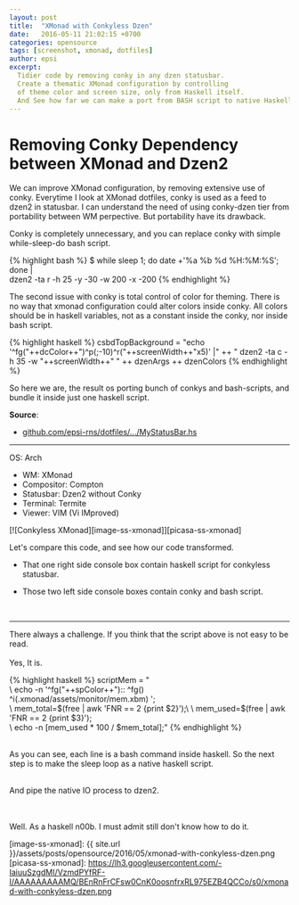 ```yaml
---
layout: post
title:  "XMonad with Conkyless Dzen"
date:   2016-05-11 21:02:15 +0700
categories: opensource
tags: [screenshot, xmonad, dotfiles]
author: epsi
excerpt:
  Tidier code by removing conky in any dzen statusbar.
  Create a thematic XMonad configuration by controlling 
  of theme color and screen size, only from Haskell itself.
  And See how far we can make a port from BASH script to native Haskell.
---
```


# Removing Conky Dependency between XMonad and Dzen2

We can improve XMonad configuration, by removing extensive use of conky.
Everytime I look at XMonad dotfiles, conky is used as a feed to dzen2 in statusbar. 
I can understand the need of using conky-dzen tier from portability between WM perpective.
But portability have its drawback.

Conky is completely unnecessary,
and you can replace conky with simple while-sleep-do bash script.

{% highlight bash %}
 $ while sleep 1; do date +'%a %b %d %H:%M:%S'; done | \
   dzen2 -ta r -h 25 -y -30 -w 200 -x -200
{% endhighlight %}

The second issue with conky is total control of color for theming.
There is no way that xmonad configuration could alter colors inside conky.
All colors should be in haskell variables, 
not as a constant inside the conky, nor inside bash script.

{% highlight haskell %}
csbdTopBackground = "echo '^fg("++dcColor++")^p(;-10)^r("++screenWidth++"x5)' |"
    ++ " dzen2 -ta c -h 35 -w "++screenWidth++" "
    ++ dzenArgs ++ dzenColors
{% endhighlight %} 

So here we are, the result os porting bunch of conkys and bash-scripts,
and bundle it inside just one haskell script.

**Source**:<br/>
* [github.com/epsi-rns/dotfiles/.../MyStatusBar.hs][dotfiles-statusbar]

* * *

OS: Arch<br/>
+ WM: XMonad<br/>
+ Compositor: Compton<br/>
+ Statusbar: Dzen2 without Conky<br/>
+ Terminal: Termite<br/>
+ Viewer: VIM (Vi IMproved)<br/>

[![Conkyless XMonad][image-ss-xmonad]][picasa-ss-xmonad]

Let's compare this code, and see how our code transformed.

* That one right side console box contain haskell script for conkyless statusbar.

* Those two left side console boxes contain conky and bash script.

<br/>

* * *

There always a challenge. 
If you think that the script above is not easy to be read. 
<br/><br/>
Yes, It is.
<br/>

{% highlight haskell %}
scriptMem = "\
 \  echo -n '^fg("++spColor++"):: ^fg()\
    \^i(.xmonad/assets/monitor/mem.xbm) ';\
 \  mem_total=$(free | awk 'FNR == 2 {print $2}');\
 \  mem_used=$(free | awk 'FNR == 2 {print $3}');\
 \  echo -n $[$mem_used * 100 / $mem_total];"
{% endhighlight %} 

<br/>
As you can see, each line is a bash command inside haskell.
So the next step is to make the sleep loop as a native haskell script.
<br/><br/>

And pipe the native IO process to dzen2.
<br><br><br/>

Well. As a haskell n00b. I must admit still don't know how to do it.

[dotfiles-statusbar]: https://github.com/epsi-rns/dotfiles/blob/master/xmonad/xmonad-dzen-2/lib/MyStatusBar.hs
[image-ss-xmonad]: {{ site.url }}/assets/posts/opensource/2016/05/xmonad-with-conkyless-dzen.png
[picasa-ss-xmonad]: https://lh3.googleusercontent.com/-IaiuuSzgdMI/VzmdPYfRF-I/AAAAAAAAAMQ/BEnRnFrCFsw0CnK0oosnfrxRL975EZB4QCCo/s0/xmonad-with-conkyless-dzen.png
